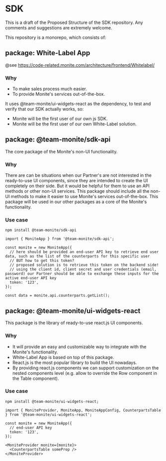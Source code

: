 # SDK

This is a draft of the Proposed Structure of the SDK repository.
Any comments and suggestions are extremely welcome.

This repository is a monorepo, which consists of:

## package: White-Label App

@see https://code-related.monite.com/architecture/frontend/Whitelabel/

### Why

- To make sales process much easier.
- To provide Monite's services out-of-the-box.

It uses @team-monite/ui-widgets-react as the dependency, to test and verify that our SDK actually works, so:

- Monite will be the first user of our own js SDK.
- Monite will be the first user of our own White-Label solution.

## package: @team-monite/sdk-api

The core package of the Monite's non-UI functionality.

### Why

There are can be situations when our Partner's are not interested in the ready-to-use UI components, since they are intended to create the UI completely on their side.
But it would be helpful for them to use an API methods or other non-UI services.
This package should include all the non-UI methods to make it easier to use Monite's services out-of-the-box.
This package will be used in our other packages as a core of the Monite's functionality.

### Use case

```
npm install @team-monite/sdk-api

import { MoniteApp } from '@team-monite/sdk-api';

const monite = new MoniteApp({
  // here should be provided an end-user API key to retrieve end user data, such as the list of the counterparts for this specific user
  // BUT how to get this token?
  // proposed solution is to retrieve this token on the backend side!
  // using the client id, client secret and user credentials (email, password) our Partner should be able to exchange these inputs for the active end-user API key
  token: '123',
});

const data = monite.api.counterparts.getList();
```

## package: @team-monite/ui-widgets-react

This package is the library of ready-to-use react.js UI components.

### Why

- It will provide an easy and customizable way to integrate with the Monite's functionality.
- White-Label App is based on top of this package.
- React.js is the most popular library to build the UI nowadays.
- By providing react.js components we can support customization on the nested components level (e.g. allow to override the Row component in the Table component).

### Use case

```
npm install @team-monite/ui-widgets-react;

import { MoniteProvider, MoniteApp, MoniteAppConfig, CounterpartsTable } from '@team-monite/ui-widgets-react';

const monite = new MoniteApp({
  // end-user API key
  token: '123',
});

<MoniteProvider monite={monite}>
  <CounterpartsTable someProp />
</MoniteProvider>
```
